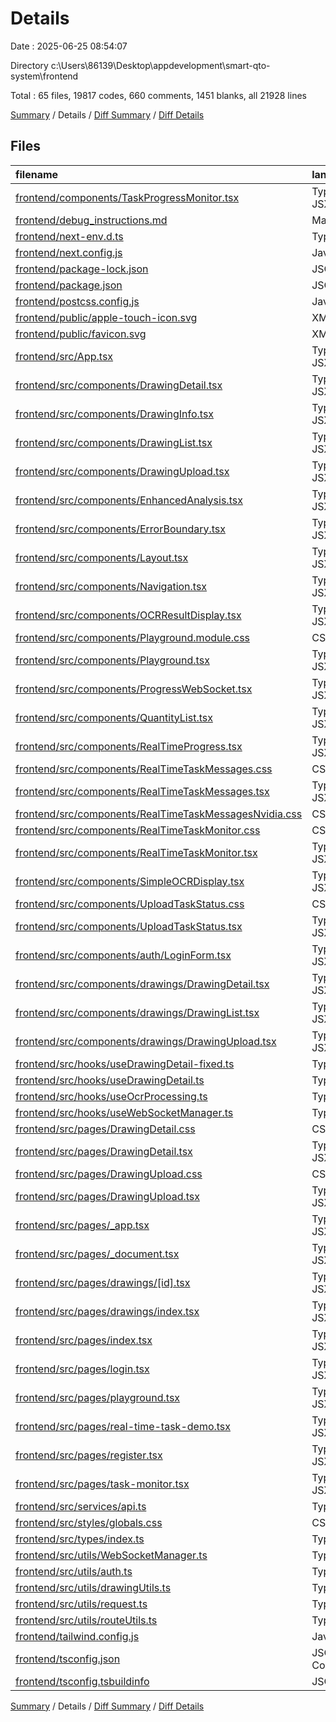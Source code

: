 # Details

Date : 2025-06-25 08:54:07

Directory c:\\Users\\86139\\Desktop\\appdevelopment\\smart-qto-system\\frontend

Total : 65 files,  19817 codes, 660 comments, 1451 blanks, all 21928 lines

[Summary](results.md) / Details / [Diff Summary](diff.md) / [Diff Details](diff-details.md)

## Files
| filename | language | code | comment | blank | total |
| :--- | :--- | ---: | ---: | ---: | ---: |
| [frontend/components/TaskProgressMonitor.tsx](/frontend/components/TaskProgressMonitor.tsx) | TypeScript JSX | 285 | 6 | 22 | 313 |
| [frontend/debug\_instructions.md](/frontend/debug_instructions.md) | Markdown | 53 | 0 | 18 | 71 |
| [frontend/next-env.d.ts](/frontend/next-env.d.ts) | TypeScript | 0 | 5 | 2 | 7 |
| [frontend/next.config.js](/frontend/next.config.js) | JavaScript | 26 | 3 | 3 | 32 |
| [frontend/package-lock.json](/frontend/package-lock.json) | JSON | 7,808 | 0 | 1 | 7,809 |
| [frontend/package.json](/frontend/package.json) | JSON | 68 | 0 | 1 | 69 |
| [frontend/postcss.config.js](/frontend/postcss.config.js) | JavaScript | 6 | 0 | 0 | 6 |
| [frontend/public/apple-touch-icon.svg](/frontend/public/apple-touch-icon.svg) | XML | 12 | 0 | 0 | 12 |
| [frontend/public/favicon.svg](/frontend/public/favicon.svg) | XML | 17 | 7 | 5 | 29 |
| [frontend/src/App.tsx](/frontend/src/App.tsx) | TypeScript JSX | 29 | 0 | 3 | 32 |
| [frontend/src/components/DrawingDetail.tsx](/frontend/src/components/DrawingDetail.tsx) | TypeScript JSX | 115 | 9 | 12 | 136 |
| [frontend/src/components/DrawingInfo.tsx](/frontend/src/components/DrawingInfo.tsx) | TypeScript JSX | 47 | 0 | 3 | 50 |
| [frontend/src/components/DrawingList.tsx](/frontend/src/components/DrawingList.tsx) | TypeScript JSX | 166 | 0 | 13 | 179 |
| [frontend/src/components/DrawingUpload.tsx](/frontend/src/components/DrawingUpload.tsx) | TypeScript JSX | 108 | 0 | 13 | 121 |
| [frontend/src/components/EnhancedAnalysis.tsx](/frontend/src/components/EnhancedAnalysis.tsx) | TypeScript JSX | 359 | 6 | 27 | 392 |
| [frontend/src/components/ErrorBoundary.tsx](/frontend/src/components/ErrorBoundary.tsx) | TypeScript JSX | 47 | 2 | 9 | 58 |
| [frontend/src/components/Layout.tsx](/frontend/src/components/Layout.tsx) | TypeScript JSX | 120 | 3 | 10 | 133 |
| [frontend/src/components/Navigation.tsx](/frontend/src/components/Navigation.tsx) | TypeScript JSX | 65 | 0 | 6 | 71 |
| [frontend/src/components/OCRResultDisplay.tsx](/frontend/src/components/OCRResultDisplay.tsx) | TypeScript JSX | 616 | 24 | 36 | 676 |
| [frontend/src/components/Playground.module.css](/frontend/src/components/Playground.module.css) | CSS | 47 | 0 | 7 | 54 |
| [frontend/src/components/Playground.tsx](/frontend/src/components/Playground.tsx) | TypeScript JSX | 523 | 13 | 60 | 596 |
| [frontend/src/components/ProgressWebSocket.tsx](/frontend/src/components/ProgressWebSocket.tsx) | TypeScript JSX | 191 | 7 | 28 | 226 |
| [frontend/src/components/QuantityList.tsx](/frontend/src/components/QuantityList.tsx) | TypeScript JSX | 267 | 11 | 22 | 300 |
| [frontend/src/components/RealTimeProgress.tsx](/frontend/src/components/RealTimeProgress.tsx) | TypeScript JSX | 160 | 8 | 20 | 188 |
| [frontend/src/components/RealTimeTaskMessages.css](/frontend/src/components/RealTimeTaskMessages.css) | CSS | 325 | 14 | 63 | 402 |
| [frontend/src/components/RealTimeTaskMessages.tsx](/frontend/src/components/RealTimeTaskMessages.tsx) | TypeScript JSX | 941 | 73 | 98 | 1,112 |
| [frontend/src/components/RealTimeTaskMessagesNvidia.css](/frontend/src/components/RealTimeTaskMessagesNvidia.css) | CSS | 301 | 13 | 55 | 369 |
| [frontend/src/components/RealTimeTaskMonitor.css](/frontend/src/components/RealTimeTaskMonitor.css) | CSS | 195 | 5 | 41 | 241 |
| [frontend/src/components/RealTimeTaskMonitor.tsx](/frontend/src/components/RealTimeTaskMonitor.tsx) | TypeScript JSX | 586 | 37 | 64 | 687 |
| [frontend/src/components/SimpleOCRDisplay.tsx](/frontend/src/components/SimpleOCRDisplay.tsx) | TypeScript JSX | 69 | 0 | 11 | 80 |
| [frontend/src/components/UploadTaskStatus.css](/frontend/src/components/UploadTaskStatus.css) | CSS | 192 | 3 | 38 | 233 |
| [frontend/src/components/UploadTaskStatus.tsx](/frontend/src/components/UploadTaskStatus.tsx) | TypeScript JSX | 454 | 28 | 58 | 540 |
| [frontend/src/components/auth/LoginForm.tsx](/frontend/src/components/auth/LoginForm.tsx) | TypeScript JSX | 80 | 2 | 8 | 90 |
| [frontend/src/components/drawings/DrawingDetail.tsx](/frontend/src/components/drawings/DrawingDetail.tsx) | TypeScript JSX | 469 | 19 | 44 | 532 |
| [frontend/src/components/drawings/DrawingList.tsx](/frontend/src/components/drawings/DrawingList.tsx) | TypeScript JSX | 105 | 0 | 7 | 112 |
| [frontend/src/components/drawings/DrawingUpload.tsx](/frontend/src/components/drawings/DrawingUpload.tsx) | TypeScript JSX | 194 | 7 | 20 | 221 |
| [frontend/src/hooks/useDrawingDetail-fixed.ts](/frontend/src/hooks/useDrawingDetail-fixed.ts) | TypeScript | 261 | 28 | 42 | 331 |
| [frontend/src/hooks/useDrawingDetail.ts](/frontend/src/hooks/useDrawingDetail.ts) | TypeScript | 257 | 26 | 42 | 325 |
| [frontend/src/hooks/useOcrProcessing.ts](/frontend/src/hooks/useOcrProcessing.ts) | TypeScript | 377 | 37 | 52 | 466 |
| [frontend/src/hooks/useWebSocketManager.ts](/frontend/src/hooks/useWebSocketManager.ts) | TypeScript | 179 | 18 | 35 | 232 |
| [frontend/src/pages/DrawingDetail.css](/frontend/src/pages/DrawingDetail.css) | CSS | 360 | 12 | 65 | 437 |
| [frontend/src/pages/DrawingDetail.tsx](/frontend/src/pages/DrawingDetail.tsx) | TypeScript JSX | 321 | 26 | 41 | 388 |
| [frontend/src/pages/DrawingUpload.css](/frontend/src/pages/DrawingUpload.css) | CSS | 347 | 13 | 67 | 427 |
| [frontend/src/pages/DrawingUpload.tsx](/frontend/src/pages/DrawingUpload.tsx) | TypeScript JSX | 319 | 18 | 21 | 358 |
| [frontend/src/pages/\_app.tsx](/frontend/src/pages/_app.tsx) | TypeScript JSX | 117 | 8 | 19 | 144 |
| [frontend/src/pages/\_document.tsx](/frontend/src/pages/_document.tsx) | TypeScript JSX | 24 | 5 | 5 | 34 |
| [frontend/src/pages/drawings/\[id\].tsx](/frontend/src/pages/drawings/%5Bid%5D.tsx) | TypeScript JSX | 2 | 0 | 0 | 2 |
| [frontend/src/pages/drawings/index.tsx](/frontend/src/pages/drawings/index.tsx) | TypeScript JSX | 53 | 2 | 10 | 65 |
| [frontend/src/pages/index.tsx](/frontend/src/pages/index.tsx) | TypeScript JSX | 26 | 3 | 4 | 33 |
| [frontend/src/pages/login.tsx](/frontend/src/pages/login.tsx) | TypeScript JSX | 71 | 7 | 10 | 88 |
| [frontend/src/pages/playground.tsx](/frontend/src/pages/playground.tsx) | TypeScript JSX | 6 | 0 | 2 | 8 |
| [frontend/src/pages/real-time-task-demo.tsx](/frontend/src/pages/real-time-task-demo.tsx) | TypeScript JSX | 377 | 16 | 42 | 435 |
| [frontend/src/pages/register.tsx](/frontend/src/pages/register.tsx) | TypeScript JSX | 65 | 1 | 3 | 69 |
| [frontend/src/pages/task-monitor.tsx](/frontend/src/pages/task-monitor.tsx) | TypeScript JSX | 210 | 1 | 15 | 226 |
| [frontend/src/services/api.ts](/frontend/src/services/api.ts) | TypeScript | 196 | 14 | 28 | 238 |
| [frontend/src/styles/globals.css](/frontend/src/styles/globals.css) | CSS | 16 | 0 | 3 | 19 |
| [frontend/src/types/index.ts](/frontend/src/types/index.ts) | TypeScript | 114 | 5 | 8 | 127 |
| [frontend/src/utils/WebSocketManager.ts](/frontend/src/utils/WebSocketManager.ts) | TypeScript | 309 | 58 | 62 | 429 |
| [frontend/src/utils/auth.ts](/frontend/src/utils/auth.ts) | TypeScript | 34 | 3 | 7 | 44 |
| [frontend/src/utils/drawingUtils.ts](/frontend/src/utils/drawingUtils.ts) | TypeScript | 589 | 39 | 32 | 660 |
| [frontend/src/utils/request.ts](/frontend/src/utils/request.ts) | TypeScript | 42 | 9 | 4 | 55 |
| [frontend/src/utils/routeUtils.ts](/frontend/src/utils/routeUtils.ts) | TypeScript | 30 | 5 | 3 | 38 |
| [frontend/tailwind.config.js](/frontend/tailwind.config.js) | JavaScript | 26 | 1 | 0 | 27 |
| [frontend/tsconfig.json](/frontend/tsconfig.json) | JSON with Comments | 42 | 0 | 1 | 43 |
| [frontend/tsconfig.tsbuildinfo](/frontend/tsconfig.tsbuildinfo) | JSON | 1 | 0 | 0 | 1 |

[Summary](results.md) / Details / [Diff Summary](diff.md) / [Diff Details](diff-details.md)
